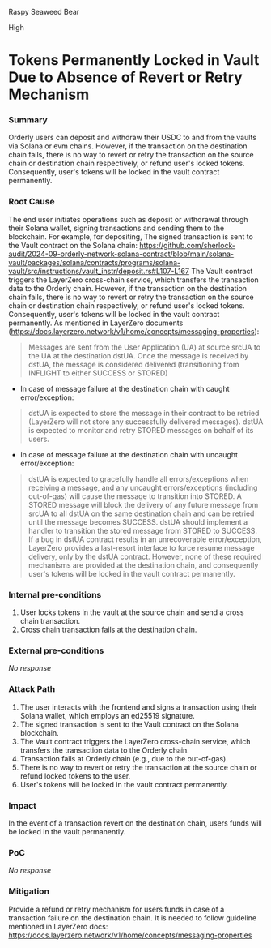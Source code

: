 Raspy Seaweed Bear

High

# Tokens Permanently Locked in Vault Due to Absence of Revert or Retry Mechanism

### Summary

Orderly users can deposit and withdraw their USDC to and from the vaults via Solana or evm chains. However, if the transaction on the destination chain fails, there is no way to revert or retry the transaction on the source chain or destination chain respectively, or refund user's locked tokens. Consequently, user's tokens will be locked in the vault contract permanently.


### Root Cause

The end user initiates operations such as deposit or withdrawal through their Solana wallet, signing transactions and sending them to the blockchain. For example, for depositing, The signed transaction is sent to the Vault contract on the Solana chain:
https://github.com/sherlock-audit/2024-09-orderly-network-solana-contract/blob/main/solana-vault/packages/solana/contracts/programs/solana-vault/src/instructions/vault_instr/deposit.rs#L107-L167
The Vault contract triggers the LayerZero cross-chain service, which transfers the transaction data to the Orderly chain. However, if the transaction on the destination chain fails, there is no way to revert or retry the transaction on the source chain or destination chain respectively, or refund user's locked tokens. Consequently, user's tokens will be locked in the vault contract permanently. 
As mentioned in LayerZero documents (https://docs.layerzero.network/v1/home/concepts/messaging-properties): 
> Messages are sent from the User Application (UA) at source srcUA to the UA at the destination dstUA. Once the message is received by dstUA, the message is considered delivered (transitioning from INFLIGHT to either SUCCESS or STORED)
- In case of message failure at the destination chain with caught error/exception: 
> dstUA is expected to store the message in their contract to be retried (LayerZero will not store any successfully delivered messages). dstUA is expected to monitor and retry STORED messages on behalf of its users.
- In case of message failure at the destination chain with uncaught error/exception:
> dstUA is expected to gracefully handle all errors/exceptions when receiving a message, and any uncaught errors/exceptions (including out-of-gas) will cause the message to transition into STORED. A STORED message will block the delivery of any future message from srcUA to all dstUA on the same destination chain and can be retried until the message becomes SUCCESS. dstUA should implement a handler to transition the stored message from STORED to SUCCESS. If a bug in dstUA contract results in an unrecoverable error/exception, LayerZero provides a last-resort interface to force resume message delivery, only by the dstUA contract.
However, none of these required mechanisms are provided at the destination chain, and consequently user's tokens will be locked in the vault contract permanently. 

### Internal pre-conditions

1. User locks tokens in the vault at the source chain and send a cross chain transaction.
2. Cross chain transaction fails at the destination chain.

### External pre-conditions

_No response_

### Attack Path

1. The user interacts with the frontend and signs a transaction using their Solana wallet, which employs an ed25519 signature.
2. The signed transaction is sent to the Vault contract on the Solana blockchain.
3. The Vault contract triggers the LayerZero cross-chain service, which transfers the transaction data to the Orderly chain.
4. Transaction fails at Orderly chain (e.g., due to the out-of-gas).
5. There is no way to revert or retry the transaction at the source chain or refund locked tokens to the user.
6. User's tokens will be locked in the vault contract permanently. 


### Impact

In the event of a transaction revert on the destination chain, users funds will be locked in the vault permanently.



### PoC

_No response_

### Mitigation

Provide a refund or retry mechanism for users funds in case of a transaction failure on the destination chain. It is needed to follow guideline mentioned in LayerZero docs: https://docs.layerzero.network/v1/home/concepts/messaging-properties